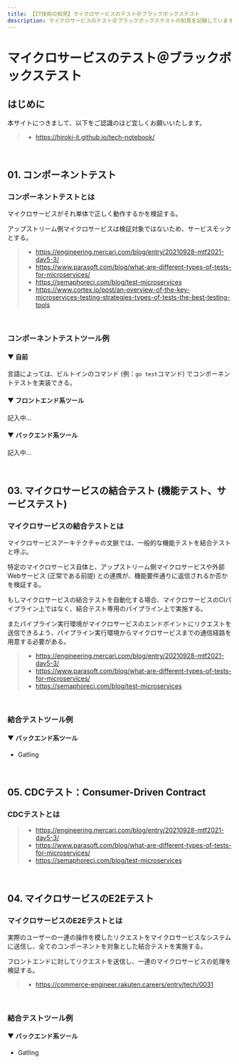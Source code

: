```yaml
---
title: 【IT技術の知見】マイクロサービスのテスト＠ブラックボックステスト
description: マイクロサービスのテスト＠ブラックボックステストの知見を記録しています。
---
```


# マイクロサービスのテスト＠ブラックボックステスト

## はじめに

本サイトにつきまして、以下をご認識のほど宜しくお願いいたします。

> - https://hiroki-it.github.io/tech-notebook/

<br>

## 01. コンポーネントテスト

### コンポーネントテストとは

マイクロサービスがそれ単体で正しく動作するかを検証する。

アップストリーム側マイクロサービスは検証対象ではないため、サービスモックとする。

> - https://engineering.mercari.com/blog/entry/20210928-mtf2021-day5-3/
> - https://www.parasoft.com/blog/what-are-different-types-of-tests-for-microservices/
> - https://semaphoreci.com/blog/test-microservices
> - https://www.cortex.io/post/an-overview-of-the-key-microservices-testing-strategies-types-of-tests-the-best-testing-tools

<br>

### コンポーネントテストツール例

#### ▼ 自前

言語によっては、ビルトインのコマンド (例：`go test`コマンド) でコンポーネントテストを実装できる。

#### ▼ フロントエンド系ツール

記入中...

#### ▼ バックエンド系ツール

記入中...

<br>

## 03. マイクロサービスの結合テスト (機能テスト、サービステスト)

### マイクロサービスの結合テストとは

マイクロサービスアーキテクチャの文脈では、一般的な機能テストを結合テストと呼ぶ。

特定のマイクロサービス自体と、アップストリーム側マイクロサービスや外部Webサービス (正常である前提) との連携が、機能要件通りに返信されるか否かを検証する。

もしマイクロサービスの結合テストを自動化する場合、マイクロサービスのCIパイプライン上ではなく、結合テスト専用のパイプライン上で実施する。

またパイプライン実行環境がマイクロサービスのエンドポイントにリクエストを送信できるよう、パイプライン実行環境からマイクロサービスまでの通信経路を用意する必要がある。

> - https://engineering.mercari.com/blog/entry/20210928-mtf2021-day5-3/
> - https://www.parasoft.com/blog/what-are-different-types-of-tests-for-microservices/
> - https://semaphoreci.com/blog/test-microservices

<br>

### 結合テストツール例

#### ▼ バックエンド系ツール

- Gatling

<br>

## 05. CDCテスト：Consumer-Driven Contract

### CDCテストとは

> - https://engineering.mercari.com/blog/entry/20210928-mtf2021-day5-3/
> - https://www.parasoft.com/blog/what-are-different-types-of-tests-for-microservices/
> - https://semaphoreci.com/blog/test-microservices

<br>

## 04. マイクロサービスのE2Eテスト

### マイクロサービスのE2Eテストとは

実際のユーザーの一連の操作を模したリクエストをマイクロサービスなシステムに送信し、全てのコンポーネントを対象とした結合テストを実施する。

フロントエンドに対してリクエストを送信し、一連のマイクロサービスの処理を検証する。

> - https://commerce-engineer.rakuten.careers/entry/tech/0031

<br>

### 結合テストツール例

#### ▼ バックエンド系ツール

- Gatling

<br>
